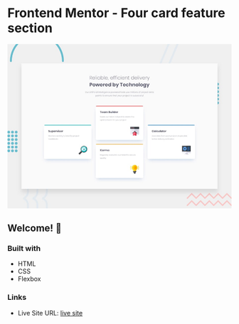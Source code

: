 # Frontend Mentor - Four card feature section

![Design preview](./design/desktop-preview.jpg)

## Welcome! 👋

### Built with

- HTML
- CSS
- Flexbox

### Links

- Live Site URL: [live site](https://your-live-site-url.com)
